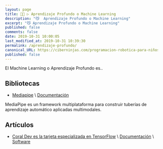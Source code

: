 ```yaml
---
layout: page
title: 👨‍💻 ▷ Aprendizaje Profundo o Machine Learning
description: "😼  Aprendizaje Profundo o Machine Learning"
excerpt: "😼 Aprendizaje Profundo o Machine Learning"
published: false
comments: false
date: 2019-10-31 10:00:05
last_modified_at: 2019-10-31 10:39:30
permalink: /aprendizaje-profundo/
canonical_URL: https://ciberninjas.com/programacion-robotica-para-niños/
published: false
---
```


El Machine Learning o Aprendizaje Profundo es.. 

## Bibliotecas

* [Mediapipe](https://github.com/google/mediapipe) \ [Documentación](https://mediapipe.readthedocs.io/en/latest/)

MediaPipe es un framework multiplataforma para construir tuberías de aprendizaje automático aplicadas multimodales.

## Artículos

* [Coral Dev es la tarjeta especializada en TensorFlow](https://www.electronicosonline.com/coral-dev-es-la-tarjeta-especializada-en-tensorFlow/) \ [Documentación](https://coral.withgoogle.com/docs/) \ [Software](https://coral.withgoogle.com/software/)
